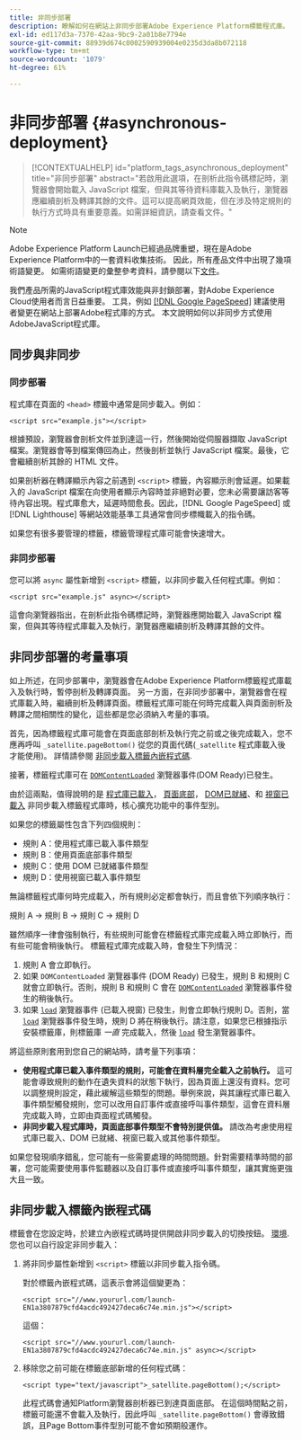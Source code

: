 ```yaml
---
title: 非同步部署
description: 瞭解如何在網站上非同步部署Adobe Experience Platform標籤程式庫。
exl-id: ed117d3a-7370-42aa-9bc9-2a01b8e7794e
source-git-commit: 88939d674c0002590939004e0235d3da8b072118
workflow-type: tm+mt
source-wordcount: '1079'
ht-degree: 61%

---
```


# 非同步部署 {#asynchronous-deployment}

>[!CONTEXTUALHELP]
>id="platform_tags_asynchronous_deployment"
>title="非同步部署"
>abstract="若啟用此選項，在剖析此指令碼標記時，瀏覽器會開始載入 JavaScript 檔案，但與其等待資料庫載入及執行，瀏覽器應繼續剖析及轉譯其餘的文件。這可以提高網頁效能，但在涉及特定規則的執行方式時具有重要意義。如需詳細資訊，請查看文件。"

>[!NOTE]
>
>Adobe Experience Platform Launch已經過品牌重塑，現在是Adobe Experience Platform中的一套資料收集技術。 因此，所有產品文件中出現了幾項術語變更。 如需術語變更的彙整參考資料，請參閱以下[文件](../../term-updates.md)。

我們產品所需的JavaScript程式庫效能與非封鎖部署，對Adobe Experience Cloud使用者而言日益重要。 工具，例如 [[!DNL Google PageSpeed]](https://developers.google.com/speed/pagespeed/insights/) 建議使用者變更在網站上部署Adobe程式庫的方式。 本文說明如何以非同步方式使用AdobeJavaScript程式庫。

## 同步與非同步

### 同步部署

程式庫在頁面的 `<head>` 標籤中通常是同步載入。例如：

```markup
<script src="example.js"></script>
```

根據預設，瀏覽器會剖析文件並到達這一行，然後開始從伺服器擷取 JavaScript 檔案。瀏覽器會等到檔案傳回為止，然後剖析並執行 JavaScript 檔案。最後，它會繼續剖析其餘的 HTML 文件。

如果剖析器在轉譯顯示內容之前遇到 `<script>` 標籤，內容顯示則會延遲。如果載入的 JavaScript 檔案在向使用者顯示內容時並非絕對必要，您未必需要讓訪客等待內容出現。程式庫愈大，延遲時間愈長。因此，[!DNL Google PageSpeed] 或 [!DNL Lighthouse] 等網站效能基準工具通常會同步標幟載入的指令碼。

如果您有很多要管理的標籤，標籤管理程式庫可能會快速增大。

### 非同步部署

您可以將 `async` 屬性新增到 `<script>` 標籤，以非同步載入任何程式庫。例如：

```markup
<script src="example.js" async></script>
```

這會向瀏覽器指出，在剖析此指令碼標記時，瀏覽器應開始載入 JavaScript 檔案，但與其等待程式庫載入及執行，瀏覽器應繼續剖析及轉譯其餘的文件。

## 非同步部署的考量事項

如上所述，在同步部署中，瀏覽器會在Adobe Experience Platform標籤程式庫載入及執行時，暫停剖析及轉譯頁面。 另一方面，在非同步部署中，瀏覽器會在程式庫載入時，繼續剖析及轉譯頁面。標籤程式庫可能在何時完成載入與頁面剖析及轉譯之間相關性的變化，這些都是您必須納入考量的事項。

首先，因為標籤程式庫可能會在頁面底部剖析及執行完之前或之後完成載入，您不應再呼叫 `_satellite.pageBottom()` 從您的頁面代碼(`_satellite` 程式庫載入後才能使用)。 詳情請參閱 [非同步載入標籤內嵌程式碼](#loading-the-tags-embed-code-asynchronously).

接著，標籤程式庫可在 [`DOMContentLoaded`](https://developer.mozilla.org/zh-TW/docs/Web/Events/DOMContentLoaded) 瀏覽器事件(DOM Ready)已發生。

由於這兩點，值得說明的是 [程式庫已載入](../../extensions/client/core/overview.md#library-loaded-page-top)， [頁面底部](../../extensions/client/core/overview.md#page-bottom)， [DOM已就緒](../../extensions/client/core/overview.md#page-bottom)、和 [視窗已載入](../../extensions/client/core/overview.md#window-loaded) 非同步載入標籤程式庫時，核心擴充功能中的事件型別。

如果您的標籤屬性包含下列四個規則：

* 規則 A：使用程式庫已載入事件類型
* 規則 B：使用頁面底部事件類型
* 規則 C：使用 DOM 已就緒事件類型
* 規則 D：使用視窗已載入事件類型

無論標籤程式庫何時完成載入，所有規則必定都會執行，而且會依下列順序執行：

規則 A → 規則 B → 規則 C → 規則 D

雖然順序一律會強制執行，有些規則可能會在標籤程式庫完成載入時立即執行，而有些可能會稍後執行。 標籤程式庫完成載入時，會發生下列情況：

1. 規則 A 會立即執行。
1. 如果 `DOMContentLoaded` 瀏覽器事件 (DOM Ready) 已發生，規則 B 和規則 C 就會立即執行。否則，規則 B 和規則 C 會在 [`DOMContentLoaded`](https://developer.mozilla.org/zh-TW/docs/Web/Events/DOMContentLoaded) 瀏覽器事件發生的稍後執行。
1. 如果 [`load`](https://developer.mozilla.org/zh-TW/docs/Web/Events/load) 瀏覽器事件 (已載入視窗) 已發生，則會立即執行規則 D。否則，當 [`load`](https://developer.mozilla.org/zh-TW/docs/Web/Events/load) 瀏覽器事件發生時，規則 D 將在稍後執行。請注意，如果您已根據指示安裝標籤庫，則標籤庫 *一直* 完成載入，然後 [`load`](https://developer.mozilla.org/zh-TW/docs/Web/Events/load) 發生瀏覽器事件。

將這些原則套用到您自己的網站時，請考量下列事項：

* **使用程式庫已載入事件類型的規則，可能會在資料層完全載入之前執行。**  這可能會導致規則的動作在遺失資料的狀態下執行，因為頁面上還沒有資料。您可以調整規則設定，藉此緩解這些類型的問題。舉例來說，與其讓程式庫已載入事件類型觸發規則，您可以改用自訂事件或直接呼叫事件類型，這會在資料層完成載入時，立即由頁面程式碼觸發。
* **非同步載入程式庫時，頁面底部事件類型不會特別提供值。**  請改為考慮使用程式庫已載入、DOM 已就緒、視窗已載入或其他事件類型。

如果您發現順序錯亂，您可能有一些需要處理的時間問題。針對需要精準時間的部署，您可能需要使用事件監聽器以及自訂事件或直接呼叫事件類型，讓其實施更強大且一致。

## 非同步載入標籤內嵌程式碼

標籤會在您設定時，於建立內嵌程式碼時提供開啟非同步載入的切換按鈕。 [環境](../publishing/environments.md). 您也可以自行設定非同步載入：

1. 將非同步屬性新增到 `<script>` 標籤以非同步載入指令碼。

   對於標籤內嵌程式碼，這表示會將這個變更為：

   ```markup
   <script src="//www.yoururl.com/launch-EN1a3807879cfd4acdc492427deca6c74e.min.js"></script>
   ```

   這個：

   ```markup
   <script src="//www.yoururl.com/launch-EN1a3807879cfd4acdc492427deca6c74e.min.js" async></script>
   ```

1. 移除您之前可能在標籤底部新增的任何程式碼：

   ```markup
   <script type="text/javascript">_satellite.pageBottom();</script>
   ```

   此程式碼會通知Platform瀏覽器剖析器已到達頁面底部。 在這個時間點之前，標籤可能還不會載入及執行，因此呼叫 `_satellite.pageBottom()` 會導致錯誤，且Page Bottom事件型別可能不會如預期般運作。
